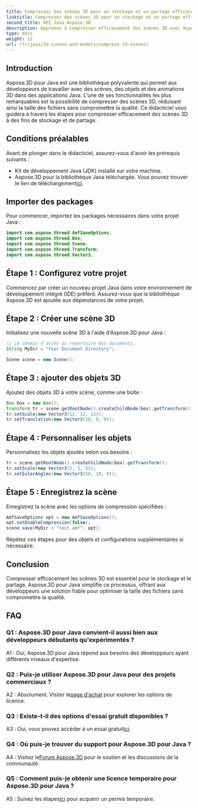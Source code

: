 ```yaml
---
title: Compressez des scènes 3D pour un stockage et un partage efficaces avec Aspose.3D pour Java
linktitle: Compressez des scènes 3D pour un stockage et un partage efficaces avec Aspose.3D pour Java
second_title: API Java Aspose.3D
description: Apprenez à compresser efficacement des scènes 3D avec Aspose.3D pour Java. Suivez notre guide étape par étape pour un stockage et un partage optimaux.
type: docs
weight: 11
url: /fr/java/3d-scenes-and-models/compress-3d-scenes/
---
```

## Introduction

Aspose.3D pour Java est une bibliothèque polyvalente qui permet aux développeurs de travailler avec des scènes, des objets et des animations 3D dans des applications Java. L'une de ses fonctionnalités les plus remarquables est la possibilité de compresser des scènes 3D, réduisant ainsi la taille des fichiers sans compromettre la qualité. Ce didacticiel vous guidera à travers les étapes pour compresser efficacement des scènes 3D à des fins de stockage et de partage.

## Conditions préalables

Avant de plonger dans le didacticiel, assurez-vous d'avoir les prérequis suivants :

- Kit de développement Java (JDK) installé sur votre machine.
-  Aspose.3D pour la bibliothèque Java téléchargée. Vous pouvez trouver le lien de téléchargement[ici](https://releases.aspose.com/3d/java/).

## Importer des packages

Pour commencer, importez les packages nécessaires dans votre projet Java :

```java
import com.aspose.threed.AmfSaveOptions;
import com.aspose.threed.Box;
import com.aspose.threed.Scene;
import com.aspose.threed.Transform;
import com.aspose.threed.Vector3;
```

## Étape 1 : Configurez votre projet

Commencez par créer un nouveau projet Java dans votre environnement de développement intégré (IDE) préféré. Assurez-vous que la bibliothèque Aspose.3D est ajoutée aux dépendances de votre projet.

## Étape 2 : Créer une scène 3D

Initialisez une nouvelle scène 3D à l'aide d'Aspose.3D pour Java :

```java
// Le chemin d'accès au répertoire des documents.
String MyDir = "Your Document Directory";

Scene scene = new Scene();
```

## Étape 3 : ajouter des objets 3D

Ajoutez des objets 3D à votre scène, comme une boîte :

```java
Box box = new Box();
Transform tr = scene.getRootNode().createChildNode(box).getTransform();
tr.setScale(new Vector3(12, 12, 12));
tr.setTranslation(new Vector3(10, 0, 0));
```

## Étape 4 : Personnaliser les objets

Personnalisez les objets ajoutés selon vos besoins :

```java
tr = scene.getRootNode().createChildNode(box).getTransform();
tr.setScale(new Vector3(5, 5, 5));
tr.setEulerAngles(new Vector3(50, 10, 0));
```

## Étape 5 : Enregistrez la scène

Enregistrez la scène avec les options de compression spécifiées :

```java
AmfSaveOptions opt = new AmfSaveOptions();
opt.setEnableCompression(false);
scene.save(MyDir + "test.amf", opt);
```

Répétez ces étapes pour des objets et configurations supplémentaires si nécessaire.

## Conclusion

Compresser efficacement les scènes 3D est essentiel pour le stockage et le partage. Aspose.3D pour Java simplifie ce processus, offrant aux développeurs une solution fiable pour optimiser la taille des fichiers sans compromettre la qualité.

## FAQ

### Q1 : Aspose.3D pour Java convient-il aussi bien aux développeurs débutants qu'expérimentés ?

A1 : Oui, Aspose.3D pour Java répond aux besoins des développeurs ayant différents niveaux d'expertise.

### Q2 : Puis-je utiliser Aspose.3D pour Java pour des projets commerciaux ?

 A2 : Absolument. Visiter le[page d'achat](https://purchase.aspose.com/buy) pour explorer les options de licence.

### Q3 : Existe-t-il des options d'essai gratuit disponibles ?

A3 : Oui, vous pouvez accéder à un essai gratuit[ici](https://releases.aspose.com/).

### Q4 : Où puis-je trouver du support pour Aspose.3D pour Java ?

 A4 : Visitez le[Forum Aspose.3D](https://forum.aspose.com/c/3d/18) pour le soutien et les discussions de la communauté.

### Q5 : Comment puis-je obtenir une licence temporaire pour Aspose.3D pour Java ?

 A5 : Suivez les étapes[ici](https://purchase.aspose.com/temporary-license/) pour acquérir un permis temporaire.
